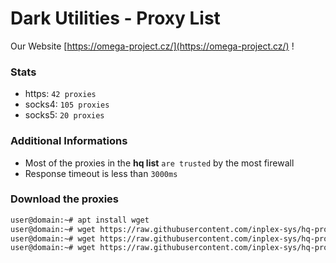 # Dark Utilities - Proxy List

Our Website [https://omega-project.cz/](https://omega-project.cz/) !

### Stats
  - https: `42 proxies`
  - socks4: `105 proxies`
  - socks5: `20 proxies`

### Additional Informations
  - Most of the proxies in the **hq list** `are trusted` by the most firewall
  - Response timeout is less than `3000ms`

### Download the proxies
```sh
user@domain:~# apt install wget
user@domain:~# wget https://raw.githubusercontent.com/inplex-sys/hq-proxy-list/main/https.txt
user@domain:~# wget https://raw.githubusercontent.com/inplex-sys/hq-proxy-list/main/socks4.txt
user@domain:~# wget https://raw.githubusercontent.com/inplex-sys/hq-proxy-list/main/socks5.txt
```
